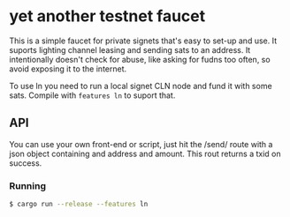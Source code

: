# yet another testnet faucet

This is a simple faucet for private signets that's easy to set-up and use. It suports lighting channel leasing and sending sats to an address. It intentionally doesn't check for abuse, like asking for fudns too often, so avoid exposing it to the internet.

To use ln you need to run a local signet CLN node and fund it with some sats. Compile with `features ln` to suport that.

## API

You can use your own front-end or script, just hit the /send/ route with a json object containing and address and amount. This rout returns a txid on success.

### Running

```bash
$ cargo run --release --features ln
```
